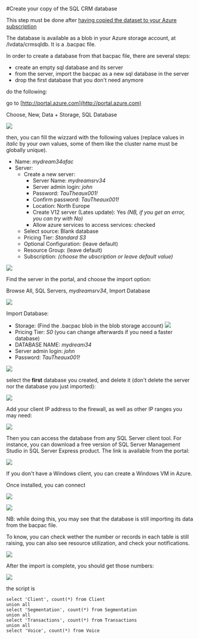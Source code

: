 #Create your copy of the SQL CRM database

This step must be done after [having copied the dataset to your Azure subscription](GetTheData.md) 

The database is available as a blob in your Azure storage account, at /lvdata/crmsqldb. It is a .bacpac file.

In order to create a database from that bacpac file, there are several steps: 
- create an empty sql database and its server
- from the server, import the bacpac as a new sql database in the server
- drop the first database that you don't need anymore


do the following:

go to [http://portal.azure.com](http://portal.azure.com)

Choose, New, Data + Storage, SQL Database

![](sqldatabase/1.png)

then, you can fill the wizzard with the following values (replace values in *italic* by your own values, some of them like the cluster name must be globally unique). 

- Name: *mydream34afac*
- Server:
	- Create a new server:
		- Server Name: *mydreamsrv34*
		- Server admin login: *john*
		- Password: *TauTheaux001!*
		- Confirm password: *TauTheaux001!*
		- Location: North Europe
		- Create V12 server (Lates update): Yes *(NB, if you get an error, you can try with No)*
		- Allow azure services to access services: checked
	- Select source: Blank database
	- Pricing Tier: *Standard S3*
	- Optional Configuration: (leave default)
	- Resource Group: (leave default)
	- Subscription: *(choose the ubscription or leave default value)*

![](sqldatabase/2.png)

Find the server in the portal, and choose the import option: 

Browse All, SQL Servers, *mydreamsrv34*, Import Database

![](sqldatabase/3.png)

Import Database:

- Storage: (Find the .bacpac blob in the blob storage account)
![](sqldatabase/4.png)
- Pricing Tier: *S0* (you can change afterwards if you need a faster database)
- DATABASE NAME: *mydream34*
- Server admin login: *john*
- Password: *TauTheaux001!*

![](sqldatabase/5.png)

select the **first** database you created, and delete it (don't delete the server nor the database you just imported): 

![](sqldatabase/6.png)

Add your client IP address to the firewall, as well as other IP ranges you may need:

![](sqldatabase/7.png)


Then you can access the database from any SQL Server client tool. For instance, you can download a free version of SQL Server Management Studio in SQL Server Express product. The link is available from the portal: 

![](sqldatabase/8.png)

If you don't have a Windows client, you can create a Windows VM in Azure.

Once installed, you can connect

![](sqldatabase/9.png)

![](sqldatabase/10.png)

NB: while doing this, you may see that the database is still importing its data from the bacpac file.

To know, you can check wether the number or records in each table is still raising, you can also see resource utilization, and check your notifications. 

![](sqldatabase/11.png)

After the import is complete, you should get those numbers: 

![](sqldatabase/12.png)

the script is

```
select 'Client', count(*) from Client
union all
select 'Segmentation', count(*) from Segmentation
union all
select 'Transactions', count(*) from Transactions
union all
select 'Voice', count(*) from Voice
```
